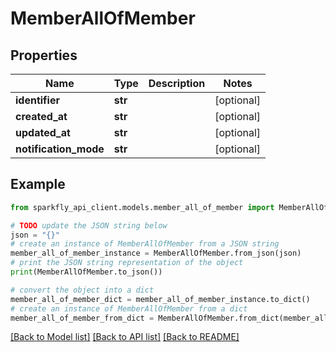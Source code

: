 # MemberAllOfMember


## Properties

Name | Type | Description | Notes
------------ | ------------- | ------------- | -------------
**identifier** | **str** |  | [optional] 
**created_at** | **str** |  | [optional] 
**updated_at** | **str** |  | [optional] 
**notification_mode** | **str** |  | [optional] 

## Example

```python
from sparkfly_api_client.models.member_all_of_member import MemberAllOfMember

# TODO update the JSON string below
json = "{}"
# create an instance of MemberAllOfMember from a JSON string
member_all_of_member_instance = MemberAllOfMember.from_json(json)
# print the JSON string representation of the object
print(MemberAllOfMember.to_json())

# convert the object into a dict
member_all_of_member_dict = member_all_of_member_instance.to_dict()
# create an instance of MemberAllOfMember from a dict
member_all_of_member_from_dict = MemberAllOfMember.from_dict(member_all_of_member_dict)
```
[[Back to Model list]](../README.md#documentation-for-models) [[Back to API list]](../README.md#documentation-for-api-endpoints) [[Back to README]](../README.md)


